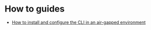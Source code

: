 # How to guides

* [How to install and configure the CLI in an air-gapped environment](air-gapped-cli-install.md)